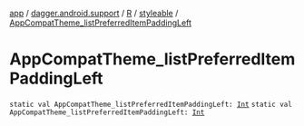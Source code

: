 [app](../../../index.md) / [dagger.android.support](../../index.md) / [R](../index.md) / [styleable](index.md) / [AppCompatTheme_listPreferredItemPaddingLeft](./-app-compat-theme_list-preferred-item-padding-left.md)

# AppCompatTheme_listPreferredItemPaddingLeft

`static val AppCompatTheme_listPreferredItemPaddingLeft: `[`Int`](https://kotlinlang.org/api/latest/jvm/stdlib/kotlin/-int/index.html)
`static val AppCompatTheme_listPreferredItemPaddingLeft: `[`Int`](https://kotlinlang.org/api/latest/jvm/stdlib/kotlin/-int/index.html)